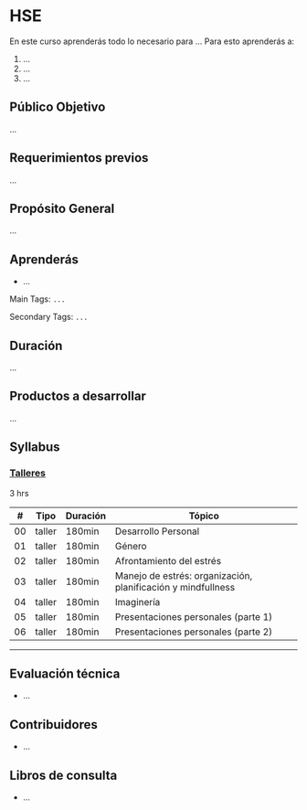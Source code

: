 # HSE

En este curso aprenderás todo lo necesario para ... Para esto
aprenderás a:

1. ...
2. ...
3. ...

## Público Objetivo

...

## Requerimientos previos

...

## Propósito General

...

## Aprenderás

* ...

Main Tags:
 `...`

Secondary Tags:
 `...`

## Duración

...

## Productos a desarrollar

...

## Syllabus

### [Talleres](00-talleres)

3 hrs

| # | Tipo | Duración | Tópico
| - | ---- | -------- | ------
| 00 | taller | 180min | Desarrollo Personal
| 01 | taller | 180min | Género
| 02 | taller | 180min | Afrontamiento del estrés
| 03 | taller | 180min | Manejo de estrés: organización, planificación y mindfullness
| 04 | taller | 180min | Imaginería
| 05 | taller | 180min | Presentaciones personales (parte 1)
| 06 | taller | 180min | Presentaciones personales (parte 2)


***

## Evaluación técnica

* ...

## Contribuidores

* ...

## Libros de consulta

* ...
